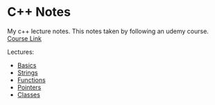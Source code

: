 # C++ Notes
My c++ lecture notes. This notes taken by following an udemy course. [Course Link](https://www.udemy.com/course/beginning-c-plus-plus-programming/)

Lectures:<br>
- [Basics](https://github.com/kaanakgundogdu/cpp-notes/tree/main/Lectures/01-Basics)
- [Strings](https://github.com/kaanakgundogdu/cpp-notes/tree/main/Lectures/02-Strings/Strings)
    <!-- [C Style Strings]()-->
    <!-- Cpp Style Strings-->
- [Functions](https://github.com/kaanakgundogdu/cpp-notes/tree/main/Lectures/03-Functions/Functions)
- [Pointers](https://github.com/kaanakgundogdu/cpp-notes/tree/main/Lectures/04-Pointers/Pointers)
- [Classes](https://github.com/kaanakgundogdu/cpp-notes/tree/main/Lectures/05-Classes/Classes)

